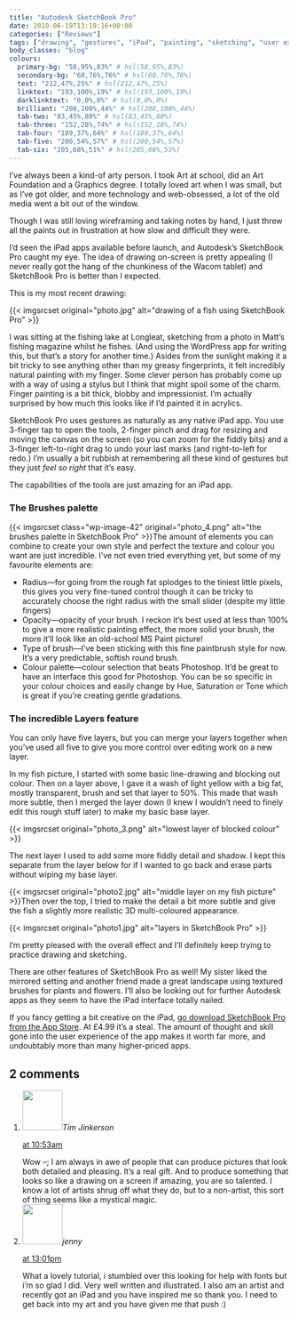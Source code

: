 ```yaml
---
title: "Autodesk SketchBook Pro"
date: 2010-06-19T13:19:16+00:00
categories: ["Reviews"]
tags: ["drawing", "gestures", "iPad", "painting", "sketching", "user experience"]
body_classes: "blog"
colours:
  primary-bg: "58,95%,83%" # hsl(58,95%,83%)
  secondary-bg: "60,76%,76%" # hsl(60,76%,76%)
  text: "212,47%,25%" # hsl(212,47%,25%)
  linktext: "193,100%,19%" # hsl(193,100%,19%)
  darklinktext: "0,0%,0%" # hsl(0,0%,0%)
  brilliant: "208,100%,44%" # hsl(208,100%,44%)
  tab-two: "83,45%,80%" # hsl(83,45%,80%)
  tab-three: "152,28%,74%" # hsl(152,28%,74%)
  tab-four: "189,37%,64%" # hsl(189,37%,64%)
  tab-five: "200,54%,57%" # hsl(200,54%,57%)
  tab-six: "205,68%,51%" # hsl(205,68%,51%)
---
```


I’ve always been a kind-of arty person. I took Art at school, did an Art Foundation and a Graphics degree. I totally loved art when I was small, but as I’ve got older, and more technology and web-obsessed, a lot of the old media went a bit out of the window.

Though I was still loving wireframing and taking notes by hand, I just threw all the paints out in frustration at how slow and difficult they were.

I’d seen the iPad apps available before launch, and Autodesk’s SketchBook Pro caught my eye. The idea of drawing on-screen is pretty appealing (I never really got the hang of the chunkiness of the Wacom tablet) and SketchBook Pro is better than I expected.

This is my most recent drawing:

{{< imgsrcset original="photo.jpg" alt="drawing of a fish using SketchBook Pro" >}}

I was sitting at the fishing lake at Longleat, sketching from a photo in Matt’s fishing magazine whilst he fishes. (And using the WordPress app for writing this, but that’s a story for another time.) Asides from the sunlight making it a bit tricky to see anything other than my greasy fingerprints, it felt incredibly natural painting with my finger. Some clever person has probably come up with a way of using a stylus but I think that might spoil some of the charm. Finger painting is a bit thick, blobby and impressionist. I’m actually surprised by how much this looks like if I’d painted it in acrylics.

SketchBook Pro uses gestures as naturally as any native iPad app. You use 3-finger tap to open the tools, 2-finger pinch and drag for resizing and moving the canvas on the screen (so you can zoom for the fiddly bits) and a 3-finger left-to-right drag to undo your last marks (and right-to-left for redo.) I’m usually a bit rubbish at remembering all these kind of gestures but they just *feel so right* that it’s easy.

The capabilities of the tools are just amazing for an iPad app.

### The Brushes palette

{{< imgsrcset class="wp-image-42"  original="photo_4.png" alt="the brushes palette in SketchBook Pro" >}}The amount of elements you can combine to create your own style and perfect the texture and colour you want are just incredible. I’ve not even tried everything yet, but some of my favourite elements are:

* Radius—for going from the rough fat splodges to the tiniest little pixels, this gives you very fine-tuned control though it can be tricky to accurately choose the right radius with the small slider (despite my little fingers)
* Opacity—opacity of your brush. I reckon it’s best used at less than 100% to give a more realistic painting effect, the more solid your brush, the more it’ll look like an old-school MS Paint picture!
* Type of brush—I’ve been sticking with this fine paintbrush style for now. It’s a very predictable, softish round brush.
* Colour palette—colour selection that beats Photoshop. It’d be great to have an interface this good for Photoshop. You can be so specific in your colour choices and easily change by Hue, Saturation or Tone which is great if you’re creating gentle gradations.

### The incredible Layers feature

You can only have five layers, but you can merge your layers together when you’ve used all five to give you more control over editing work on a new layer.

In my fish picture, I started with some basic line-drawing and blocking out colour. Then on a layer above, I gave it a wash of light yellow with a big fat, mostly transparent, brush and set that layer to 50%. This made that wash more subtle, then I merged the layer down (I knew I wouldn’t need to finely edit this rough stuff later) to make my basic base layer.

{{< imgsrcset original="photo_3.png" alt="lowest layer of blocked colour" >}}

The next layer I used to add some more fiddly detail and shadow. I kept this separate from the layer below for if I wanted to go back and erase parts without wiping my base layer.

{{< imgsrcset original="photo2.jpg" alt="middle layer on my fish picture" >}}Then over the top, I tried to make the detail a bit more subtle and give the fish a slightly more realistic 3D multi-coloured appearance.

{{< imgsrcset original="photo1.jpg" alt="layers in SketchBook Pro" >}}

I’m pretty pleased with the overall effect and I’ll definitely keep trying to practice drawing and sketching.

There are other features of SketchBook Pro as well! My sister liked the mirrored setting and another friend made a great landscape using textured brushes for plants and flowers. I’ll also be looking out for further Autodesk apps as they seem to have the iPad interface totally nailed.

If you fancy getting a bit creative on the iPad, [go download SketchBook Pro from the App Store](http://itunes.apple.com/us/app/sketchbook-pro/id364253478?mt=8 "SketchBook Pro on iTunes"). At £4.99 it’s a steal. The amount of thought and skill gone into the user experience of the app makes it worth far more, and undoubtably more than many higher-priced apps.

## 2 comments

<ol class="commentlist">
	<li class="comment even thread-even depth-1" id="li-comment-2">
			<div class="comment-author vcard">
			<img alt='' src='https://secure.gravatar.com/avatar/43a227fd13ab170ac3b530731104264b?s=72&amp;d=mm&amp;r=g' srcset='https://secure.gravatar.com/avatar/43a227fd13ab170ac3b530731104264b?s=144&amp;d=mm&amp;r=g 2x' class='avatar avatar-72 photo' height='72' width='72' /><cite class="fn">Tim Jinkerson</cite>
				<aside class="comment-meta commentmetadata"><p><a href="#comment-2"><time datetime="2010-06-21T10:53:54+00:00" pubdate class="published">
		 at <span class="hours">10:53am</span></time></a></p>
	</aside>
	</div>
	<div class="comment-entry">
		Wow –; I am always in awe of people that can produce pictures that look both detailed and pleasing. It’s a real gift. And to produce something that looks so like a drawing on a screen if amazing, you are so talented. I know a lot of artists shrug off what they do, but to a non-artist, this sort of thing seems like a mystical magic.
	</div>
</li>
	<li class="comment odd alt thread-odd thread-alt depth-1" id="li-comment-3">
			<div class="comment-author vcard">
			<img alt='' src='https://secure.gravatar.com/avatar/7c7e0094e768ba1b837e1d05304fc37b?s=72&amp;d=mm&amp;r=g' srcset='https://secure.gravatar.com/avatar/7c7e0094e768ba1b837e1d05304fc37b?s=144&amp;d=mm&amp;r=g 2x' class='avatar avatar-72 photo' height='72' width='72' /><cite class="fn">jenny</cite>
				<aside class="comment-meta commentmetadata"><p><a href="#comment-3"><time datetime="2012-03-12T13:01:13+00:00" pubdate class="published">
		 at <span class="hours">13:01pm</span></time></a></p>
	</aside>
	</div>
	<div class="comment-entry">
		What a lovely tutorial, i stumbled over this looking for help with fonts but i’m so glad I did.  Very well written and illustrated.  I also am an artist and recently got an iPad and you have inspired me so thank you.  I need to get back into my art and you have given me that push :)
	</div>
</li>
</ol>
